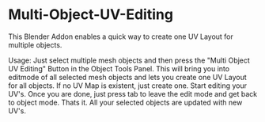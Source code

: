 # Multi-Object-UV-Editing
This Blender Addon enables a quick way to create one UV Layout for multiple objects.

Usage:
Just select multiple mesh objects and then press the "Multi Object UV Editing" Button in the Object Tools Panel.
This will bring you into editmode of all selected mesh objects and lets you create one UV Layout for all objects. If no
UV Map is existent, just create one. Start editing your UV's.
Once you are done, just press tab to leave the edit mode and get back to object mode. Thats it. All your selected objects
are updated with new UV's.
